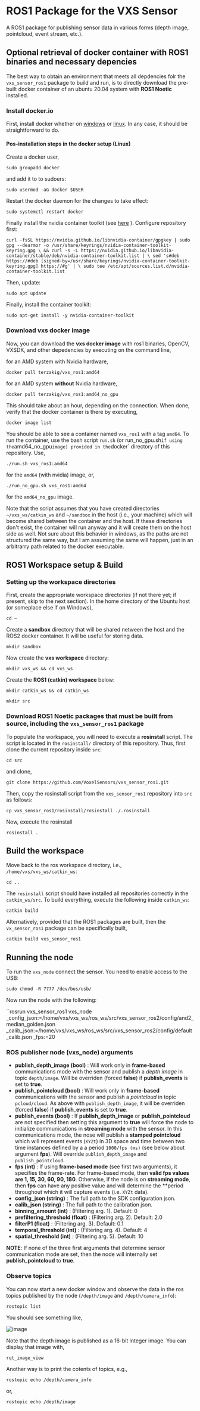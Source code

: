 # ROS1 Package for the VXS Sensor

A ROS1 package for publishing sensor data in various forms (depth image, pointcloud, event stream, etc.).

## Optional retrieval of docker container with ROS1 binaries and necessary depencies

The best way to obtain an environment that meets all depdencies folr the `vxs_sensor_ros1` package to build and run, is to directly download the pre-built docker container of an ubuntu 20.04 system with **ROS1 Noetic** installed.

### Install docker.io
First, install docker whether on [windows](https://docs.docker.com/desktop/setup/install/windows-install/) or [linux](https://docs.docker.com/engine/install/). In any case, it should be straightforward to do.

#### Pos-installation steps in the docker setup (Linux)
Create a docker user,

``sudo groupadd docker``

and add it to to sudoers:

``sudo usermod -aG docker $USER``

Restart the docker daemon for the changes to take effect:

``sudo systemctl restart docker``

Finally install the nvidia container toolkit (see [here](https://docs.nvidia.com/datacenter/cloud-native/container-toolkit/latest/install-guide.html) ). Configure repository first:

``curl -fsSL https://nvidia.github.io/libnvidia-container/gpgkey | sudo gpg --dearmor -o /usr/share/keyrings/nvidia-container-toolkit-keyring.gpg \
  && curl -s -L https://nvidia.github.io/libnvidia-container/stable/deb/nvidia-container-toolkit.list | \
    sed 's#deb https://#deb [signed-by=/usr/share/keyrings/nvidia-container-toolkit-keyring.gpg] https://#g' | \
    sudo tee /etc/apt/sources.list.d/nvidia-container-toolkit.list``

Then, update:

``sudo apt update``

Finally, install the container toolkit:

``sudo apt-get install -y nvidia-container-toolkit``

### Download vxs docker image
Now, you can download the **vxs docker image** with ros1 binaries, OpenCV, VXSDK, and other depedencies by executing on the command line,


for an AMD system with Nvidia hardware,

``docker pull terzakig/vxs_ros1:amd64``

for an AMD system **without** Nvidia hardware,

``docker pull terzakig/vxs_ros1:amd64_no_gpu``

This should take about an hour, depending on the connection. When done, verify that the docker container is there by executing,

``docker image list``

You should be able to see a container named `vxs_ros1` with a tag `amd64`. To run the container, use the bash script `run.sh` (or run_no_gpu.sh` if using the `amd64_no_gpu` image) provided in the `docker` directory of this repository. Use,

``./run.sh vxs_ros1:amd64``

for the `amd64` (with nvidia) image, or,

``./run_no_gpu.sh vxs_ros1:amd64``

for the `amd64_no_gpu` image.

Note that the script assumes that you have created directories `~/vxs_ws/catkin_ws`  and `~/sandbox` in the host (i.e., your machine) which will become shared between the container and the host. If these directories don't exist, the container will run anyway and it will create them on the host side as well. Not sure about this behavior in windows, as the paths are not structured the same way, but I am assuming the same will happen, just in an arbitrarry path related to the docker executable.

## ROS1 Workspace setup \& Build

### Setting up the workspace directories

First, create the appropriate workspace directories (if not there yet; if present, skip to the next section). In the home directory of the Ubuntu host (or someplace else if on Windows), 

``cd ~``

Create a **sandbox** directory that will be shared netween the host and the ROS2 docker container. It will be useful for storing data.

``mkdir sandbox``

Now create the **vxs  workspace** directory:

``mkdir vxs_ws && cd vxs_ws``

Create the **ROS1 (catkin) workspace** below:

``mkdir catkin_ws && cd catkin_ws``

``mkdir src``

### Download ROS1 Noetic packages that must be built from source, including the `vxs_sensor_ros1` package

To populate the workspace, you will need to execute a **rosinstall** script. The script is located in the `rosinstall/` directory of this repository. Thus, first clone the current repository inside `src`:

``cd src``

and clone,

``git clone https://github.com/VoxelSensors/vxs_sensor_ros1.git``

Then, copy the rosinstall script from the `vxs_sensor_ros1` repository into `src` as follows:

``cp vxs_sensor_ros1/rosinstall/rosinstall ./.rosinstall``

Now, execute the rosinstall 

``rosinstall .``

## Build the workspace

Move back to the ros workspace directory, i.e., `/home/vxs/vxs_ws/catkin_ws`:

``cd ..``

The `rosinstall` script should have installed all repositories correctly in the `catkin_ws/src`. To build everything, execute the following inside `catkin_ws`:

``catkin build``

Alternatively, provided that the ROS1 packages are built, then the `vx_sensor_ros1` package can be specifically built,

``catkin build vxs_sensor_ros1``

## Running the node

To run the `vxs_node` connect the sensor. You need to enable access to the USB:

``sudo chmod -R 7777 /dev/bus/usb/``

Now run the node with the following:

``rosrun vxs_sensor_ros1 vxs_node _config_json:=/home/vxs/vxs_ws/ros_ws/src/vxs_sensor_ros2/config/and2_median_golden.json _calib_json:=/home/vxs/vxs_ws/ros_ws/src/vxs_sensor_ros2/config/default_calib.json _fps:=20

### ROS publisher node (vxs_node) arguments

- **publish_depth_image (bool)** : Will work only in **frame-based** communications mode with the sensor and publish a *depth image* in topic `depth/image`. Will be overriden (forced **false**) if **publish_events** is set to **true**.
- **publish_pointcloud (bool)**  : Will work only in **frame-based** communications with the sensor and publish a *pointcloud* in topic `pcloud/cloud`. As above with `publish_depth_image`, it will be overriden (forced **false**) if **publish_events** is set to **true**.
- **publish_events (bool)**      : If **publish_depth_image** or **publish_pointcloud** are not specified then setting this argument to **true** will force the node to initialize communications in **streaming mode** with the sensor. In this communications mode, the nose will publish a **stamped pointcloud** which will represent events (`XYZt`) in 3D space and time between two time instances defined by a a period `1000/fps (ms)` (see below about argument **fps**). Will override `publish_depth_image` and `publish_pointcloud`.     
- **fps (int)**                  : If using **frame-based mode** (see first two arguments), it specifies the frame-rate. For frame-based mode, then **valid fps values are 1, 15, 30, 60, 90, 180**. Otherwise, if the node is on **streaming mode**, then **fps** can have any positive value and will determine the **period throughout which it will capture events (i.e. `XYZt` data).
- **config_json (string)**       : The full path to the SDK configuration json.
- **calib_json (string)**        : The full path to the calibration json.
- **binning_amount (int)**              : (Filtering arg. 1). Default: 0
- **prefiltering_threshold (float)**    : (Filtering arg. 2). Default: 2.0
- **filterP1 (float)**                  : (Filtering arg. 3). Default: 0.1
- **temporal_threshold (int)**          : (Filtering arg. 4). Default: 4
- **spatial_threshold (int)**           : (Filtering arg. 5). Default: 10

**NOTE**: If none of the three first arguments that determine sensor communication mode are set, then the node will internally set **publish_pointcloud** to **true**.


### Observe topics
You can now start a new docker window and observe the data in the ros topics published by the node (`/depth/image` and `/depth/camera_info`):

``rostopic list``

You should see something like,

![image](https://github.com/user-attachments/assets/1dd4a3a1-e3e3-4cdb-a967-a2315cd96a2e)

Note that the depth image is published as a 16-bit integer image. You can display that image with,

``rqt_image_view``

Another way is to print the cotents of topics, e.g.,

``rostopic echo /depth/camera_info``

or,

``rostopic echo /depth/image``

